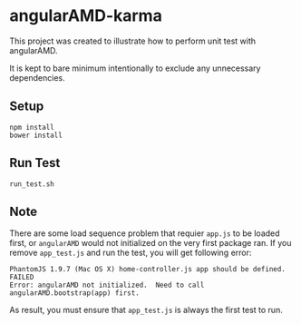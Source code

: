 # angularAMD-karma

This project was created to illustrate how to perform unit test with angularAMD.

It is kept to bare minimum intentionally to exclude any unnecessary dependencies.

## Setup
```
npm install
bower install
```

## Run Test
```
run_test.sh
```

## Note
There are some load sequence problem that requier `app.js` to be loaded first, or
`angularAMD` would not initialized on the very first package ran.  If you remove
`app_test.js` and run the test, you will get following error:

```
PhantomJS 1.9.7 (Mac OS X) home-controller.js app should be defined. FAILED
Error: angularAMD not initialized.  Need to call angularAMD.bootstrap(app) first.
```

As result, you must ensure that `app_test.js` is always the first test to run.
